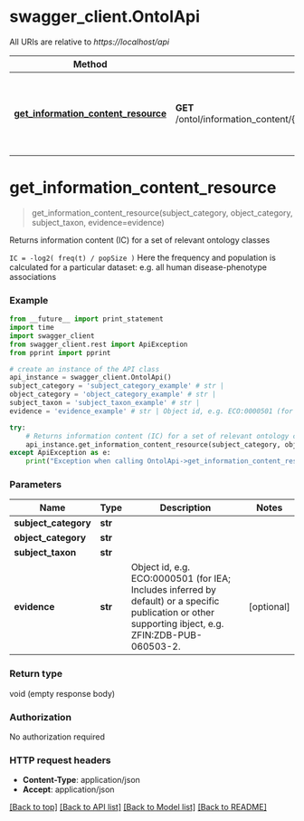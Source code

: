 # swagger_client.OntolApi

All URIs are relative to *https://localhost/api*

Method | HTTP request | Description
------------- | ------------- | -------------
[**get_information_content_resource**](OntolApi.md#get_information_content_resource) | **GET** /ontol/information_content/{subject_category}/{object_category}/{subject_taxon} | Returns information content (IC) for a set of relevant ontology classes


# **get_information_content_resource**
> get_information_content_resource(subject_category, object_category, subject_taxon, evidence=evidence)

Returns information content (IC) for a set of relevant ontology classes

``` IC = -log2( freq(t) / popSize ) ```  Here the frequency and population is calculated for a particular dataset: e.g. all human disease-phenotype associations

### Example 
```python
from __future__ import print_statement
import time
import swagger_client
from swagger_client.rest import ApiException
from pprint import pprint

# create an instance of the API class
api_instance = swagger_client.OntolApi()
subject_category = 'subject_category_example' # str | 
object_category = 'object_category_example' # str | 
subject_taxon = 'subject_taxon_example' # str | 
evidence = 'evidence_example' # str | Object id, e.g. ECO:0000501 (for IEA; Includes inferred by default)                     or a specific publication or other supporting ibject, e.g. ZFIN:ZDB-PUB-060503-2.                      (optional)

try: 
    # Returns information content (IC) for a set of relevant ontology classes
    api_instance.get_information_content_resource(subject_category, object_category, subject_taxon, evidence=evidence)
except ApiException as e:
    print("Exception when calling OntolApi->get_information_content_resource: %s\n" % e)
```

### Parameters

Name | Type | Description  | Notes
------------- | ------------- | ------------- | -------------
 **subject_category** | **str**|  | 
 **object_category** | **str**|  | 
 **subject_taxon** | **str**|  | 
 **evidence** | **str**| Object id, e.g. ECO:0000501 (for IEA; Includes inferred by default)                     or a specific publication or other supporting ibject, e.g. ZFIN:ZDB-PUB-060503-2.                      | [optional] 

### Return type

void (empty response body)

### Authorization

No authorization required

### HTTP request headers

 - **Content-Type**: application/json
 - **Accept**: application/json

[[Back to top]](#) [[Back to API list]](../README.md#documentation-for-api-endpoints) [[Back to Model list]](../README.md#documentation-for-models) [[Back to README]](../README.md)

